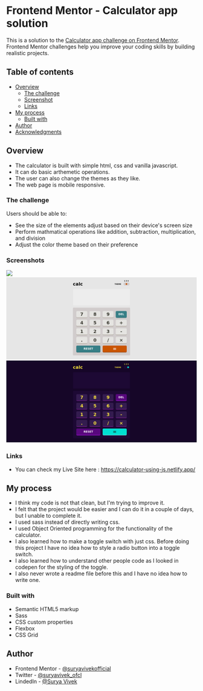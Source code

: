 # Frontend Mentor - Calculator app solution

This is a solution to the [Calculator app challenge on Frontend Mentor](https://www.frontendmentor.io/challenges/calculator-app-9lteq5N29). Frontend Mentor challenges help you improve your coding skills by building realistic projects.

## Table of contents

- [Overview](#overview)
  - [The challenge](#the-challenge)
  - [Screenshot](#screenshots)
  - [Links](#links)
- [My process](#my-process)
  - [Built with](#built-with)
- [Author](#author)
- [Acknowledgments](#acknowledgments)

## Overview

- The calculator is built with simple html, css and vanilla javascript.
- It can do basic arthemetic operations.
- The user can also change the themes as they like.
- The web page is mobile responsive.

### The challenge

Users should be able to:

- See the size of the elements adjust based on their device's screen size
- Perform mathmatical operations like addition, subtraction, multiplication, and division
- Adjust the color theme based on their preference

### Screenshots

![](./images/Screenshot-theme-1.png)
![](./images/Screenshot-theme-2.png)
![](./images/Screenshot-theme-3.png)

### Links

- You can check my Live Site here : https://calculator-using-js.netlify.app/

## My process

- I think my code is not that clean, but I'm trying to improve it.
- I felt that the project would be easier and I can do it in a couple of days, but I unable to complete it.
- I used sass instead of directly writing css.
- I used Object Oriented programming for the functionality of the calculator.
- I also learned how to make a toggle switch with just css. Before doing this project I have no idea how to style a radio button into a toggle switch.
- I also learned how to understand other people code as I looked in codepen for the styling of the toggle.
- I also never wrote a readme file before this and I have no idea how to write one.

### Built with

- Semantic HTML5 markup
- Sass
- CSS custom properties
- Flexbox
- CSS Grid

## Author

- Frontend Mentor - [@suryavivekofficial](https://www.frontendmentor.io/profile/suryavivekofficial)
- Twitter - [@suryavivek_ofcl](https://www.twitter.com/suryavivek_ofcl)
- LindedIn - [@Surya Vivek](https://www.linkedin.com/in/suryavivek/)
